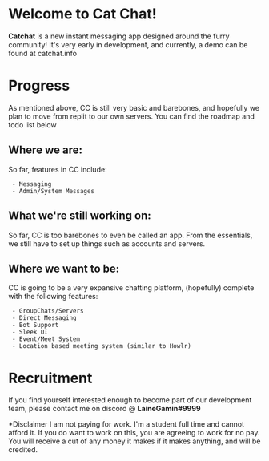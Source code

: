 # Welcome to Cat Chat!

**Catchat** is a new instant messaging app designed around the furry community!  It's very early in development, and currently, a demo can be found at catchat.info


# Progress

As mentioned above, CC is still very basic and barebones, and hopefully we plan to move from replit to our own servers. You can find the roadmap and todo list below

## Where we are:

So far, features in CC include:

	 - Messaging
	 - Admin/System Messages

## What we're still working on:

So far, CC is too barebones to even be called an app. From the essentials, we still have to set up things such as accounts and servers.

## Where we want to be:

CC is going to be a very expansive chatting platform, (hopefully) complete with the following features:

	 - GroupChats/Servers
	 - Direct Messaging
	 - Bot Support
	 - Sleek UI
	 - Event/Meet System
	 - Location based meeting system (similar to Howlr)
# Recruitment
If you find yourself interested enough to become part of our development team, please contact me on discord @ **LaineGamin#9999**

*Disclaimer
I am not paying for work. I'm a student full time and cannot afford it. If you do want to work on this, you are agreeing to work for no pay. You will receive a cut of any money it makes if it makes anything, and will be credited.
